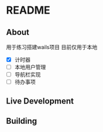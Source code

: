 # README

## About

用于练习搭建wails项目
目前仅用于本地 

- [x] 计时器
- [ ] 本地用户管理
- [ ] 导航栏实现
- [ ] 待办事项

## Live Development


## Building
